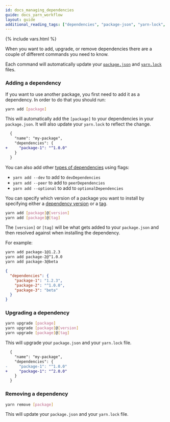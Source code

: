 ```yaml
---
id: docs_managing_dependencies
guide: docs_yarn_workflow
layout: guide
additional_reading_tags: ["dependencies", "package-json", "yarn-lock", "cli-add", "cli-upgrade", "cli-remove"]
---
```


{% include vars.html %}

When you want to add, upgrade, or remove dependencies there are a couple of
different commands you need to know.

Each command will automatically update your
[`package.json`]({{url_base}}/docs/package-json) and
[`yarn.lock`]({{url_base}}/docs/yarn-lock) files.

### Adding a dependency <a class="toc" id="toc-adding-a-dependency" href="#toc-adding-a-dependency"></a>

If you want to use another package, you first need to add it as a dependency.
In order to do that you should run:

```sh
yarn add [package]
```

This will automatically add the `[package]` to your dependencies in your
`package.json`. It will also update your `yarn.lock` to reflect the change.

```diff
  {
    "name": "my-package",
    "dependencies": {
+     "package-1": "^1.0.0"
    }
  }
```

You can also add other
[types of dependencies]({{url_base}}/docs/dependency-types) using flags:

- `yarn add --dev` to add to `devDependencies`
- `yarn add --peer` to add to `peerDependencies`
- `yarn add --optional` to add to `optionalDependencies`

You can specify which version of a package you want to install by specifying
either a [dependency version]({{url_base}}/docs/dependency-versions) or a
[tag]({{url_base}}/docs/cli/tag).

```sh
yarn add [package]@[version]
yarn add [package]@[tag]
```

The `[version]` or `[tag]` will be what gets added to your `package.json`
and then resolved against when installing the dependency.

For example:

```sh
yarn add package-1@1.2.3
yarn add package-2@^1.0.0
yarn add package-3@beta
```

```json
{
  "dependencies": {
    "package-1": "1.2.3",
    "package-2": "^1.0.0",
    "package-3": "beta"
  }
}
```

### Upgrading a dependency <a class="toc" id="toc-upgrading-a-dependency" href="#toc-upgrading-a-dependency"></a>

```sh
yarn upgrade [package]
yarn upgrade [package]@[version]
yarn upgrade [package]@[tag]
```

This will upgrade your `package.json` and your `yarn.lock` file.

```diff
  {
    "name": "my-package",
    "dependencies": {
-     "package-1": "^1.0.0"
+     "package-1": "^2.0.0"
    }
  }
```

### Removing a dependency <a class="toc" id="toc-removing-a-dependency" href="#toc-removing-a-dependency"></a>

```sh
yarn remove [package]
```

This will update your `package.json` and your `yarn.lock` file.
